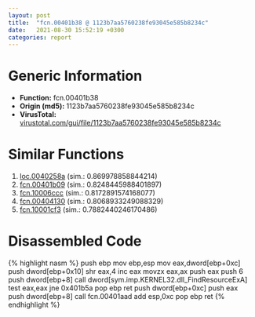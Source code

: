 ```yaml
---
layout: post
title:  "fcn.00401b38 @ 1123b7aa5760238fe93045e585b8234c"
date:   2021-08-30 15:52:19 +0300
categories: report
---
```


# Generic Information
- **Function:** fcn.00401b38
- **Origin (md5):** 1123b7aa5760238fe93045e585b8234c
- **VirusTotal:** [virustotal.com/gui/file/1123b7aa5760238fe93045e585b8234c][virustotal_ref]



# Similar Functions

1. [loc.0040258a][similar_1_ref] (sim.: 0.869978858844214)
2. [fcn.00401b09][similar_2_ref] (sim.: 0.8248445988401897)
3. [fcn.10006ccc][similar_3_ref] (sim.: 0.8172891574168077)
4. [fcn.00404130][similar_4_ref] (sim.: 0.8068933249088329)
5. [fcn.10001cf3][similar_5_ref] (sim.: 0.7882440246170486)


# Disassembled Code

{% highlight nasm %}
push ebp
mov ebp,esp
mov eax,dword[ebp+0xc]
push dword[ebp+0x10]
shr eax,4
inc eax
movzx eax,ax
push eax
push 6
push dword[ebp+8]
call dword[sym.imp.KERNEL32.dll_FindResourceExA]
test eax,eax
jne 0x401b5a
pop ebp
ret 
push dword[ebp+0xc]
push eax
push dword[ebp+8]
call fcn.00401aad
add esp,0xc
pop ebp
ret 
{% endhighlight %}


[similar_1_ref]: /report/loc.0040258a@de21a548b66aa6c0b17491b6a31e14fa
[similar_2_ref]: /report/fcn.00401b09@1123b7aa5760238fe93045e585b8234c
[similar_3_ref]: /report/fcn.10006ccc@e5d49e0823e602f2ee948ac39d32c1eb
[similar_4_ref]: /report/fcn.00404130@9c2b894b84f59672d8be2e984066f76f
[similar_5_ref]: /report/fcn.10001cf3@481b545f5c18f2fce1caac67ddc419e8
[virustotal_ref]: https://www.virustotal.com/gui/file/1123b7aa5760238fe93045e585b8234c